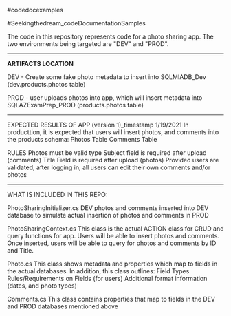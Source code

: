 #codedocexamples

#Seekingthedream_codeDocumentationSamples

The code in this repository represents code for a photo sharing app.  The two environments being targeted are "DEV" and "PROD".  

____________________________________________
**ARTIFACTS LOCATION**

  DEV - Create some fake photo metadata to insert into SQLMIADB_Dev (dev.products.photos table)
  
  PROD - user uploads photos into app, which will insert metadata into SQLAZExamPrep_PROD (products.photos table)
____________________________________________


EXPECTED RESULTS OF APP (version 1)_timestamp 1/19/2021
In producttion, it is expected that users will insert photos, and comments into the products schema:
Photos Table
Comments Table

RULES
Photos must be valid type
Subject field is required after upload (comments)
Title Field is required after upload (photos)
Provided users are validated, after logging in, all users can edit their own comments and/or photos

________________________________
WHAT IS INCLUDED IN THIS REPO:

PhotoSharingInitializer.cs
DEV photos and comments inserted into DEV database to simulate actual insertion of photos and comments in PROD

PhotoSharingContext.cs
This class is the actual ACTION class for CRUD and query functions for app.  Users will be able to insert photos and comments. Once inserted, users will be able to query for photos and comments by ID and Title.

Photo.cs
This class shows metadata and properties which map to fields in the actual databases.  In addition, this class outlines:
Field Types
Rules/Requirements on Fields (for users)
Additional format information (dates, and photo types)

Comments.cs
This class contains properties that map to fields in the DEV and PROD databases mentioned above




